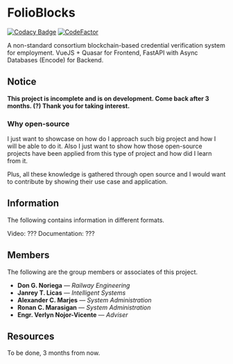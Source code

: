 # FolioBlocks

[![Codacy Badge](https://app.codacy.com/project/badge/Grade/2a71cf953cf14f97beae8fa4d614b1c0)](https://www.codacy.com/gh/CodexLink/folioblocks/dashboard?utm_source=github.com&amp;utm_medium=referral&amp;utm_content=CodexLink/folioblocks&amp;utm_campign=Badge_Grade)
[![CodeFactor](https://www.codefactor.io/repository/github/codexlink/folioblocks/badge)](https://www.codefactor.io/repository/github/codexlink/folioblocks)

A non-standard consortium blockchain-based credential verification system for employment. VueJS + Quasar for Frontend, FastAPI with Async Databases (Encode) for Backend.

## Notice

**This project is incomplete and is on development. Come back after 3 months. (?) Thank you for taking interest.**

### Why open-source

I just want to showcase on how do I approach such big project and how I will be able to do it. Also I just want to show how those open-source projects have been applied from this type of project and how did I learn from it.

Plus, all these knowledge is gathered through open source and I would want to contribute by showing their use case and application.

## Information

The following contains information in different formats.

Video: ???
Documentation: ???

## Members

The following are the group members or associates of this project.

* **Don G. Noriega** — *Railway Engineering*
* **Janrey T. Licas** — *Intelligent Systems*
* **Alexander C. Marjes** — *System Administration*
* **Ronan C. Marasigan** — *System Administration*
* **Engr. Verlyn Nojor-Vicente** — *Adviser*

## Resources

To be done, 3 months from now.
